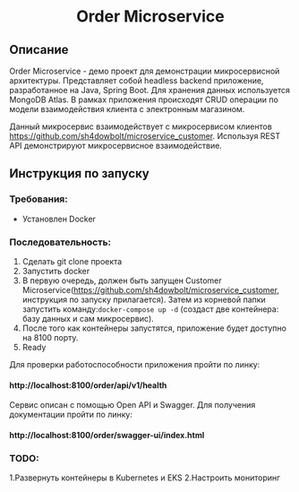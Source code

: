 <h1 align="center">Order Microservice</h1>


## Описание
Order Microservice - демо проект для демонстрации микросервисной архитектуры.
Представляет собой headless backend приложение, разработанное на Java, Spring Boot. Для хранения данных используется MongoDB Atlas.
В рамках приложения происходят CRUD операции по модели взаимодействия клиента с электронным магазином.

Данный микросервис взаимодействует с микросервисом клиентов https://github.com/sh4dowbolt/microservice_customer.
Используя REST API демонстрируют микросервисное взаимодействие.

## Инструкция по запуску
### Требования:
- Установлен Docker
### Последовательность:
1. Сделать git clone проекта
2. Запустить docker
3. В первую очередь, должен быть запущен Customer Microservice(https://github.com/sh4dowbolt/microservice_customer, инструкция по запуску прилагается).
Затем из корневой папки запустить команду:```docker-compose up -d``` (создаст две контейнера: базу данных и сам микросервис).
4. После того как контейнеры запустятся, приложение будет доступно на 8100 порту.
5. Ready

Для проверки работоспособности приложения пройти по линку:
#### http://localhost:8100/order/api/v1/health
Сервис описан с помощью Open API и Swagger. Для получения документации пройти по линку:
#### http://localhost:8100/order/swagger-ui/index.html

### TODO:
1.Развернуть контейнеры в Kubernetes и EKS
2.Настроить мониторинг


